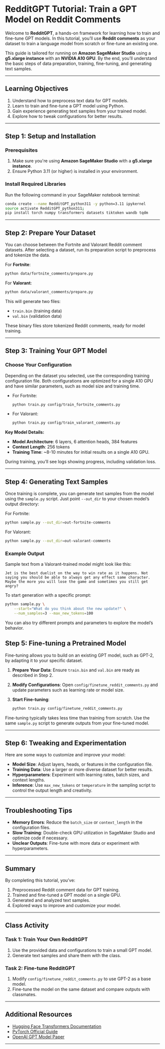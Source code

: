 # RedditGPT Tutorial: Train a GPT Model on Reddit Comments

Welcome to **RedditGPT**, a hands-on framework for learning how to train and fine-tune GPT models. In this tutorial, you’ll use **Reddit comments** as your dataset to train a language model from scratch or fine-tune an existing one.

This guide is tailored for running on **Amazon SageMaker Studio** using a **g5.xlarge instance** with an **NVIDIA A10 GPU**. By the end, you’ll understand the basic steps of data preparation, training, fine-tuning, and generating text samples.

---

## Learning Objectives

1. Understand how to preprocess text data for GPT models.
2. Learn to train and fine-tune a GPT model using Python.
3. Gain experience generating text samples from your trained model.
4. Explore how to tweak configurations for better results.

---

## Step 1: Setup and Installation

### Prerequisites
1. Make sure you're using **Amazon SageMaker Studio** with a **g5.xlarge instance**.
2. Ensure Python 3.11 (or higher) is installed in your environment.

### Install Required Libraries
Run the following command in your SageMaker notebook terminal:

```bash
conda create --name RedditGPT_python311 -y python=3.11 ipykernel
source activate RedditGPT_python311;
pip install torch numpy transformers datasets tiktoken wandb tqdm
```

---

## Step 2: Prepare Your Dataset

You can choose between the Fortnite and Valorant Reddit comment datasets. After selecting a dataset, run its preparation script to preprocess and tokenize the data.

For **Fortnite**:
```bash
python data/fortnite_comments/prepare.py
```

For **Valorant**:
```bash
python data/valorant_comments/prepare.py
```

This will generate two files:
- `train.bin` (training data)
- `val.bin` (validation data)

These binary files store tokenized Reddit comments, ready for model training.

---

## Step 3: Training Your GPT Model

### Choose Your Configuration

Depending on the dataset you selected, use the corresponding training configuration file. Both configurations are optimized for a single A10 GPU and have similar parameters, such as model size and training time.

- For Fortnite:
  ```bash
  python train.py config/train_fortnite_comments.py
  ```

- For Valorant:
  ```bash
  python train.py config/train_valorant_comments.py
  ```

**Key Model Details:**
- **Model Architecture**: 6 layers, 6 attention heads, 384 features
- **Context Length**: 256 tokens
- **Training Time**: ~8-10 minutes for initial results on a single A10 GPU.

During training, you’ll see logs showing progress, including validation loss.

---

## Step 4: Generating Text Samples

Once training is complete, you can generate text samples from the model using the `sample.py` script. Just point `--out_dir` to your chosen model’s output directory:

For Fortnite:
```bash
python sample.py --out_dir=out-fortnite-comments
```

For Valorant:
```bash
python sample.py --out_dir=out-valorant-comments
```

### Example Output

Sample text from a Valorant-trained model might look like this:

```text
Jet is the best duelist on the way to win rate as it happens. Not saying you should be able to always get any effect same character. Maybe the more you will lose the game and sometimes you still get angry?
```

To start generation with a specific prompt:
```bash
python sample.py \
    --start="What do you think about the new update?" \
    --num_samples=3 --max_new_tokens=100
```

You can also try different prompts and parameters to explore the model’s behavior.

## Step 5: Fine-tuning a Pretrained Model

Fine-tuning allows you to build on an existing GPT model, such as GPT-2, by adapting it to your specific dataset.

1. **Prepare Your Data**: Ensure `train.bin` and `val.bin` are ready as described in Step 2.
2. **Modify Configurations**: Open `config/finetune_reddit_comments.py` and update parameters such as learning rate or model size.
3. **Start Fine-tuning**:

   ```bash
   python train.py config/finetune_reddit_comments.py
   ```

Fine-tuning typically takes less time than training from scratch. Use the same `sample.py` script to generate outputs from your fine-tuned model.

---

## Step 6: Tweaking and Experimentation

Here are some ways to customize and improve your model:
- **Model Size**: Adjust layers, heads, or features in the configuration file.
- **Training Data**: Use a larger or more diverse dataset for better results.
- **Hyperparameters**: Experiment with learning rates, batch sizes, and context lengths.
- **Inference**: Use `max_new_tokens` or `temperature` in the sampling script to control the output length and creativity.

---

## Troubleshooting Tips

- **Memory Errors**: Reduce the `batch_size` or `context_length` in the configuration files.
- **Slow Training**: Double-check GPU utilization in SageMaker Studio and optimize code if necessary.
- **Unclear Outputs**: Fine-tune with more data or experiment with hyperparameters.

---

## Summary

By completing this tutorial, you’ve:
1. Preprocessed Reddit comment data for GPT training.
2. Trained and fine-tuned a GPT model on a single GPU.
3. Generated and analyzed text samples.
4. Explored ways to improve and customize your model.

---

## Class Activity

### Task 1: Train Your Own RedditGPT
1. Use the provided data and configurations to train a small GPT model.
2. Generate text samples and share them with the class.

### Task 2: Fine-tune RedditGPT
1. Modify `config/finetune_reddit_comments.py` to use GPT-2 as a base model.
2. Fine-tune the model on the same dataset and compare outputs with classmates.

---

## Additional Resources

- [Hugging Face Transformers Documentation](https://huggingface.co/docs/transformers/)
- [PyTorch Official Guide](https://pytorch.org/tutorials/)
- [OpenAI GPT Model Paper](https://cdn.openai.com/research-covers/language-unsupervised/language_understanding_paper.pdf)

---